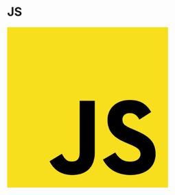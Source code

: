 # JS

<img src = "https://github.com/jon890613/js/blob/main/js_image/1200px-Unofficial_JavaScript_logo_2.svg.png" width=375>
